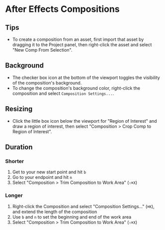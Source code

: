 # After Effects Compositions

## Tips

- To create a composition from an asset, first import that asset by dragging it to the Project panel, then right-click the asset and select "New Comp From Selection".

## Background

- The checker box icon at the bottom of the viewport toggles the visibility of the composition's background.
- To change the composition's background color, right-click the composition and select `Composition Settings...`.

## Resizing

- Click the little box icon below the viewport for "Region of Interest" and draw a region of interest, then select "Composition > Crop Comp to Region of Interest".

## Duration

### Shorter

1. Get to your new start point and hit `b`
2. Go to your endpoint and hit `n`
3. Select "Composition > Trim Composition to Work Area" (`⇧⌘X`)

### Longer

1. Right-click the Composition and select "Composition Settings..." (`⌘K`), and extend the length of the composition
2. Use `b` and `n` to set the beginning and end of the work area
3. Select "Composition > Trim Composition to Work Area" (`⇧⌘X`)

